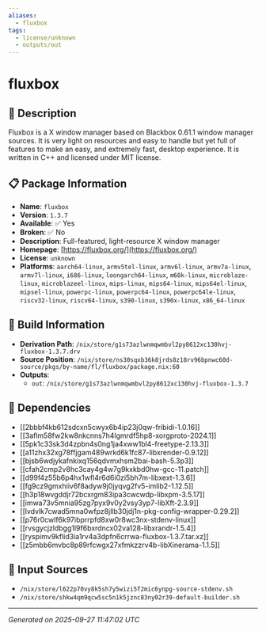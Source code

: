 ```yaml
---
aliases:
  - fluxbox
tags:
  - license/unknown
  - outputs/out
---
```


# fluxbox

## 📝 Description

Fluxbox is a X window manager based on Blackbox 0.61.1 window
manager sources.  It is very light on resources and easy to
handle but yet full of features to make an easy, and extremely
fast, desktop experience. It is written in C++ and licensed
under MIT license.


## 📋 Package Information

- **Name**: `fluxbox`
- **Version**: `1.3.7`
- **Available**: ✅ Yes
- **Broken**: ✅ No
- **Description**: Full-featured, light-resource X window manager
- **Homepage**: [https://fluxbox.org/](https://fluxbox.org/)
- **License**: `unknown`
- **Platforms**: `aarch64-linux`, `armv5tel-linux`, `armv6l-linux`, `armv7a-linux`, `armv7l-linux`, `i686-linux`, `loongarch64-linux`, `m68k-linux`, `microblaze-linux`, `microblazeel-linux`, `mips-linux`, `mips64-linux`, `mips64el-linux`, `mipsel-linux`, `powerpc-linux`, `powerpc64-linux`, `powerpc64le-linux`, `riscv32-linux`, `riscv64-linux`, `s390-linux`, `s390x-linux`, `x86_64-linux`

## 🔧 Build Information

- **Derivation Path**: `/nix/store/g1s73azlwnmqwmbvl2py8612xc130hvj-fluxbox-1.3.7.drv`
- **Source Position**: `/nix/store/ns30sqxb36k8jrds8z18rv96bpnwc60d-source/pkgs/by-name/fl/fluxbox/package.nix:60`
- **Outputs**:
  - `out`:  `/nix/store/g1s73azlwnmqwmbvl2py8612xc130hvj-fluxbox-1.3.7`

## 🔗 Dependencies

- [[2bbbf4kb612sdcxn5cwyx6b4ip23j0qw-fribidi-1.0.16]]
- [[3aflm58fw2kw8nkcnns7h4lgmrdf5hp8-xorgproto-2024.1]]
- [[5pk1c33sk3d4zpbn4s0ng1ja4xww1bl4-freetype-2.13.3]]
- [[a11zhx32xg78ffjgam489wrkd6k1fc87-libxrender-0.9.12]]
- [[bjsb6wdjykafnkixq156qdvmxhsm2bai-bash-5.3p3]]
- [[cfah2cmp2v8hc3cay4g4w7g9kxkbd0hw-gcc-11.patch]]
- [[d99f4z55b6p4hx1wfl4r6d6i0zi5bh7m-libxext-1.3.6]]
- [[fg9cz9gmxhiiv6f8adyw9j0jyqvg2fv5-imlib2-1.12.5]]
- [[h3p18wvgddjr72bcxrgm83ipa3cwcwdp-libxpm-3.5.17]]
- [[imwa73v5mnia95zg7pyx9v0y2vsy3yp7-libXft-2.3.9]]
- [[lvdvlk7cwad5mna0wfpz8jllb30jdj1n-pkg-config-wrapper-0.29.2]]
- [[p76r0cwlf6k97ibprrpfd8xw0r8wc3nx-stdenv-linux]]
- [[rvsgycjzldbgg1l9f6bxrdncx02va128-libxrandr-1.5.4]]
- [[ryspimv9kflid3ia1rv4a3dpfn6crrwa-fluxbox-1.3.7.tar.xz]]
- [[z5mbb6mvbc8p89rfcwgx27xfmkzzrv4b-libXinerama-1.1.5]]

## 📁 Input Sources

- `/nix/store/l622p70vy8k5sh7y5wizi5f2mic6ynpg-source-stdenv.sh`
- `/nix/store/shkw4qm9qcw5sc5n1k5jznc83ny02r39-default-builder.sh`

---
*Generated on 2025-09-27 11:47:02 UTC*
